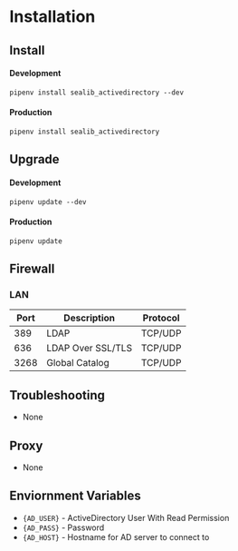 # Installation

## Install

#### Development

    pipenv install sealib_activedirectory --dev
	
#### Production

	pipenv install sealib_activedirectory

## Upgrade

#### Development
	
	pipenv update --dev
	
#### Production

	pipenv update
	
## Firewall

### LAN
|Port|Description|Protocol|
|---|---|---|
|389|LDAP|TCP/UDP|
|636|LDAP Over SSL/TLS|TCP/UDP|
|3268|Global Catalog|TCP/UDP|


## Troubleshooting

* None

## Proxy

* None

## Enviornment Variables

* `{AD_USER}` - ActiveDirectory User With Read Permission
* `{AD_PASS}` - Password
* `{AD_HOST}` - Hostname for AD server to connect to


